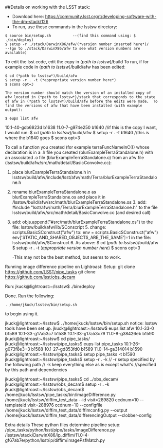 ##Details on working with the LSST stack:
- Download here: https://community.lsst.org/t/developing-software-with-the-dm-stack/126
- To run, use these commands in the lsstsw directory:

```
$ source bin/setup.sh          --(find this command using: $ ./bin/deploy)
$ setup -r ./stack/DarwinX86/afw/(*version number inserted here*)/ 
--(go to ./stack/DarwinX86/afw to see what version numbers are available)
```

To edit the lsst code, edit the copy in (*path to lsstsw*)/build
	To run, if for example code in (*path to lsstsw*)/build/afw has been edited:

	$ cd (*path to lsstsw*)/build/afw
	$ setup -r . -t (*appropriate version number here*)
	$ scons opt=3

	The version number should match the version of an installed copy of afw located in (*path to lsstsw*)/stack that corresponds to the state of afw in (*path to lsstsw*)/build/afw before the edits were made.  To find the versions of afw that have been installed (with example output):

	$ eups list afw
10.1-40-gcb6923d 	b1638
  	11.0-7-g974e250 	b1640   	//if this is the copy I want, I would run:
	$ cd (*path to lsstsw*)/build/afw
	$ setup -r . -t b1640   //this is where the b1640 goes
	$ scons opt=3

To call a function you created (for example terraFuncNameInC()) whose declaration is in a .h file you created (blurExampleTerraStandalone.h) with an associated .o file (blurExampleTerraStandalone.o) from an afw file (lsstsw/build/afw/src/math/detail/BasicConvolve.cc):

1.  place blurExampleTerraStandalone.h in lsstsw/build/afw/include/lsst/afw/math/Terra/blurExampleTerraStandalone.h
2.  rename blurExampleTerraStandalone.o as blurExampleTerraStandalone.os and place it in /lsstsw/build/afw/src/math/blurExampleTerraStandalone.os
	3.  add:
 #include "lsst/afw/math/Terra/blurExampleTerraStandalone.h" 
to the file lsstsw/build/afw/src/math/detail/BasicConvolve.cc (and desired call)
4.  add:
objs.append("#src/math/blurExampleTerraStandalone.os")
	to the file:
	lsstsw/build/afw/lib/SConscript
	5.  change:
scripts.BasicSConstruct("afw")
to:
env = scripts.BasicSConstruct("afw")
	env['STATIC_AND_SHARED_OBJECTS_ARE_THE_SAME']=1
	in the file:
	lsstsw/build/afw/SConstruct
	6.  As above:
	$ cd (*path to lsstsw*)/build/afw
	$ setup -r . -t (*appropriate version number here*)
	$ scons opt=3

	-This may not be the best method, but seems to work.



Running image difference pipeline on Lightroast:
Setup:
git clone https://github.com/LSST/pipe_tasks
git clone https://github.com/lsst/obs_decam

Run:
jkuck@lightroast:~/lsstsw$ ./bin/deploy

Done. Run the following:

    . /home/jkuck/lsstsw/bin/setup.sh

to begin using it.

jkuck@lightroast:~/lsstsw$ . /home/jkuck/lsstsw/bin/setup.sh
notice: lsstsw tools have been set up.
jkuck@lightroast:~/lsstsw$ eups list afw
   10.1-33-0  	b1589
   10.1-33-g17a53c7 	b1588
   10.1-33-g17a53c79 
   11.0-8-g38426eb 	b1590
jkuck@lightroast:~/lsstsw$ cd pipe_tasks/
jkuck@lightroast:~/lsstsw/pipe_tasks$ eups list pipe_tasks
   10.1-26-g073f8e3+3 	b1588
   10.1-27-gd853fd0 	b1589
   11.0-14-ga314014 	b1590
jkuck@lightroast:~/lsstsw/pipe_tasks$ setup pipe_tasks -t b1590
jkuck@lightroast:~/lsstsw/pipe_tasks$ setup -r . -k		// -r setup specified by the following path
// -k keep everything else as is except what's //specified by this path and dependencies

jkuck@lightroast:~/lsstsw/pipe_tasks$ cd ../obs_decam/
jkuck@lightroast:~/lsstsw/obs_decam$ setup -r . -k
jkuck@lightroast:~/lsstsw/obs_decam$ /home/jkuck/lsstsw/pipe_tasks/bin/imageDifference.py /home/jkuck/lsstsw/diffim_test_data  --id visit=289820 ccdnum=10 --templateId visit=288976 ccdnum=10 --configfile /home/jkuck/lsstsw/diffim_test_data/diffimconfig.py --output /home/jkuck/lsstsw/diffim_test_data/differencingOutput --clobber-config

Extra details
These python files determine pipeline setup:
/pipe_tasks/python/lsst/pipe/tasks/imageDifference.py
/lsstsw/stack/DarwinX86/ip_diffim/11.0-4-gf67ab7e/python/lsst/ip/diffim/imagePsfMatch.py

